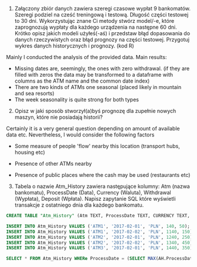 1. Załączony zbiór danych zawiera szeregi czasowe wypłat 9 bankomatów. Szeregi podziel na cześć treningową i testową. Długość części testowej to 30 dni. Wykorzystując znane Ci metody stwórz model/-e, które zaprognozują wypłaty dla każdego urządzenia na następne 60 dni. Krótko opisz jakich modeli użyłeś(-aś) i przedstaw błąd dopasowania do danych rzeczywistych oraz błąd prognozy na części testowej. Przygotuj wykres danych historycznych i prognozy. (kod R)

Mainly I conducted the analysis of the provided data. Main results:

- Missing dates are, seemingly, the ones with zero withdrawal. (if they are filled with zeros the data may be transformed to a dataframe with columns as the ATM name and the common date index)
- There are two kinds of ATMs one seasonal (placed likely in mountain and sea resorts)
- The week seasonality is quite strong for both types


2. Opisz w jaki sposób stworzył(a)byś prognozę dla zupełnie nowych maszyn, które nie posiadają historii?

Certainly it is a very general question depending on amount of available data etc. Nevertheless, I would consider the following factors

* Some measure of people 'flow' nearby this location (transport hubs, housing etc)

* Presence of other ATMs nearby

* Presence of public places where the cash may be used (restaurants etc)

3. Tabela o nazwie Atm_History zawiera następujące kolumny: Atm (nazwa bankomatu), ProcessDate (Data), Currency (Waluta), Withdrawal (Wypłata), Deposit (Wpłata). Napisz zapytanie SQL które wyświetli transakcje z ostatniego dnia dla każdego bankomatu.

```sql
CREATE TABLE "Atm_History" (Atm TEXT, ProcessDate TEXT, CURRENCY TEXT, Withdrawal INTEGER, Deposit INTEGER);

INSERT INTO Atm_History VALUES ('ATM1', '2017-02-01', 'PLN', 140, 50);
INSERT INTO Atm_History VALUES ('ATM1', '2017-02-02', 'PLN', 1140, 150);
INSERT INTO Atm_History VALUES ('ATM2', '2017-02-01', 'PLN', 1240, 250);
INSERT INTO Atm_History VALUES ('ATM2', '2017-02-02', 'PLN', 1340, 450);
INSERT INTO Atm_History VALUES ('ATM3', '2017-02-01', 'PLN', 1440, 350);

SELECT * FROM Atm_History WHERe ProcessDate = (SELECT MAX(AH.ProcessDate) FROM Atm_History AS AH);
```